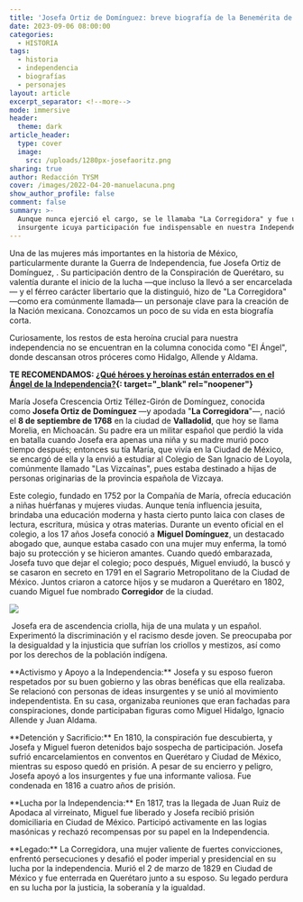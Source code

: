 ```yaml
---
title: 'Josefa Ortiz de Domínguez: breve biografía de la Benemérita de la Patria'
date: 2023-09-06 08:00:00
categories:
  - HISTORIA
tags:
  - historia
  - independencia
  - biografías
  - personajes
layout: article
excerpt_separator: <!--more-->
mode: immersive
header:
  theme: dark
article_header:
  type: cover
  image:
    src: /uploads/1280px-josefaoritz.png
sharing: true
author: Redacción TYSM
cover: /images/2022-04-20-manuelacuna.png
show_author_profile: false
comment: false
summary: >-
  Aunque nunca ejerció el cargo, se le llamaba "La Corregidora" y fue una mujer
  insurgente icuya participación fue indispensable en nuestra Independencia
---
```

Una de las mujeres más importantes en la historia de México, particularmente durante la Guerra de Independencia, fue Josefa Ortiz de Domínguez, . Su participación dentro de la Conspiración de Querétaro, su valentía durante el inicio de la lucha —que incluso la llevó a ser encarcelada— y el férreo carácter libertario que la distinguió, hizo de "La Corregidora" —como era comúnmente llamada— un personaje clave para la creación de la Nación mexicana. Conozcamos un poco de su vida en esta biografía corta.

Curiosamente, los restos de esta heroína crucial para nuestra independencia no se encuentran en la columna conocida como "El Ángel", donde descansan otros próceres como Hidalgo, Allende y Aldama.

**TE RECOMENDAMOS: [¿Qué héroes y heroínas están enterrados en el Ángel de la Independencia?](https://blog.tonoysumariachi.com/historia/2022/09/02/que-heroes-y-heroinas-estan-enterrados-en-el-angel-de-la-independencia.html){: target="_blank" rel="noopener"}**

María Josefa Crescencia Ortiz Téllez-Girón de Domínguez, conocida como&nbsp;**Josefa Ortiz de Domínguez&nbsp;**—y apodada "**La Corregidora**"—, nació el **8 de septiembre de 1768** en la ciudad de **Valladolid**, que hoy se llama Morelia, en Michoacán. Su padre era un militar español que perdió la vida en batalla cuando Josefa era apenas una niña y su madre murió poco tiempo después; entonces su tía María, que vivía en la Ciudad de México, se encargó de ella y la envió a estudiar al Colegio de San Ignacio de Loyola, comúnmente llamado "Las Vizcaínas", pues estaba destinado a hijas de personas originarias de la provincia española de Vizcaya.

Este colegio, fundado en 1752 por la Compañía de María, ofrecía educación a niñas huérfanas y mujeres viudas. Aunque tenía influencia jesuita, brindaba una educación moderna y hasta cierto punto laica con clases de lectura, escritura, música y otras materias. Durante un evento oficial en el colegio, a los 17 años Josefa conoció a **Miguel Domínguez**, un destacado abogado que, aunque estaba casado con una mujer muy enferma, la tomó bajo su protección y se hicieron amantes. Cuando quedó embarazada, Josefa tuvo que dejar el colegio; poco después, Miguel enviudó, la buscó y se casaron en secreto en 1791 en el Sagrario Metropolitano de la Ciudad de México. Juntos criaron a catorce hijos y se mudaron a Querétaro en 1802, cuando Miguel fue nombrado **Corregidor** de la ciudad.

![](https://upload.wikimedia.org/wikipedia/commons/thumb/5/55/Miguel_dominguez.jpg/706px-Miguel_dominguez.jpg)

&nbsp;Josefa era de ascendencia criolla, hija de una mulata y un español. Experimentó la discriminación y el racismo desde joven. Se preocupaba por la desigualdad y la injusticia que sufrían los criollos y mestizos, así como por los derechos de la población indígena.

\*\*Activismo y Apoyo a la Independencia:\*\* Josefa y su esposo fueron respetados por su buen gobierno y las obras benéficas que ella realizaba. Se relacionó con personas de ideas insurgentes y se unió al movimiento independentista. En su casa, organizaba reuniones que eran fachadas para conspiraciones, donde participaban figuras como Miguel Hidalgo, Ignacio Allende y Juan Aldama.

\*\*Detención y Sacrificio:\*\* En 1810, la conspiración fue descubierta, y Josefa y Miguel fueron detenidos bajo sospecha de participación. Josefa sufrió encarcelamientos en conventos en Querétaro y Ciudad de México, mientras su esposo quedó en prisión. A pesar de su encierro y peligro, Josefa apoyó a los insurgentes y fue una informante valiosa. Fue condenada en 1816 a cuatro años de prisión.

\*\*Lucha por la Independencia:\*\* En 1817, tras la llegada de Juan Ruiz de Apodaca al virreinato, Miguel fue liberado y Josefa recibió prisión domiciliaria en Ciudad de México. Participó activamente en las logias masónicas y rechazó recompensas por su papel en la Independencia.

\*\*Legado:\*\* La Corregidora, una mujer valiente de fuertes convicciones, enfrentó persecuciones y desafió el poder imperial y presidencial en su lucha por la independencia. Murió el 2 de marzo de 1829 en Ciudad de México y fue enterrada en Querétaro junto a su esposo. Su legado perdura en su lucha por la justicia, la soberanía y la igualdad.
